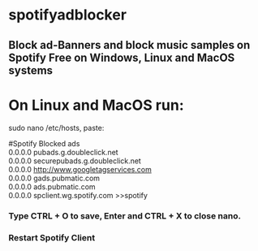 # spotifyadblocker
## Block ad-Banners and block music samples on Spotify Free on Windows, Linux and MacOS systems

# On Linux and MacOS run:
sudo nano /etc/hosts, paste:

#Spotify Blocked ads</br>
0.0.0.0 pubads.g.doubleclick.net</br>
0.0.0.0 securepubads.g.doubleclick.net</br>
0.0.0.0 http://www.googletagservices.com</br>
0.0.0.0 gads.pubmatic.com</br>
0.0.0.0 ads.pubmatic.com</br>
0.0.0.0 spclient.wg.spotify.com >>spotify</br>

### Type CTRL + O to save, Enter and CTRL + X to close nano.
### Restart Spotify Client
